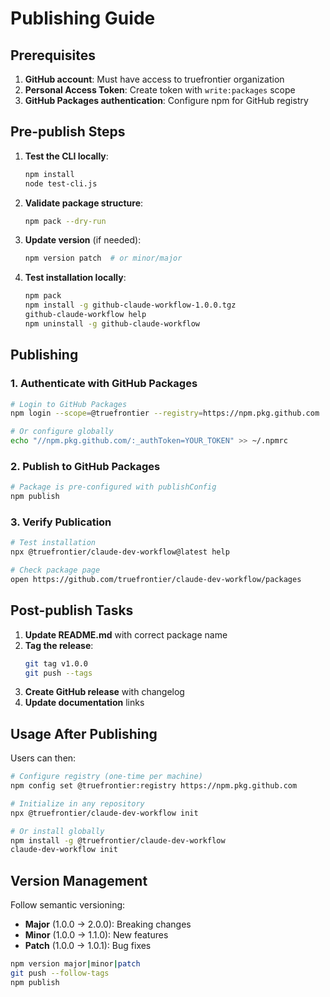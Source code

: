 # Publishing Guide

## Prerequisites

1. **GitHub account**: Must have access to truefrontier organization
2. **Personal Access Token**: Create token with `write:packages` scope
3. **GitHub Packages authentication**: Configure npm for GitHub registry

## Pre-publish Steps

1. **Test the CLI locally**:
   ```bash
   npm install
   node test-cli.js
   ```

2. **Validate package structure**:
   ```bash
   npm pack --dry-run
   ```

3. **Update version** (if needed):
   ```bash
   npm version patch  # or minor/major
   ```

4. **Test installation locally**:
   ```bash
   npm pack
   npm install -g github-claude-workflow-1.0.0.tgz
   github-claude-workflow help
   npm uninstall -g github-claude-workflow
   ```

## Publishing

### 1. Authenticate with GitHub Packages
```bash
# Login to GitHub Packages
npm login --scope=@truefrontier --registry=https://npm.pkg.github.com

# Or configure globally
echo "//npm.pkg.github.com/:_authToken=YOUR_TOKEN" >> ~/.npmrc
```

### 2. Publish to GitHub Packages  
```bash
# Package is pre-configured with publishConfig
npm publish
```

### 3. Verify Publication
```bash
# Test installation
npx @truefrontier/claude-dev-workflow@latest help

# Check package page
open https://github.com/truefrontier/claude-dev-workflow/packages
```

## Post-publish Tasks

1. **Update README.md** with correct package name
2. **Tag the release**:
   ```bash
   git tag v1.0.0
   git push --tags
   ```
3. **Create GitHub release** with changelog
4. **Update documentation** links

## Usage After Publishing

Users can then:
```bash
# Configure registry (one-time per machine)
npm config set @truefrontier:registry https://npm.pkg.github.com

# Initialize in any repository  
npx @truefrontier/claude-dev-workflow init

# Or install globally
npm install -g @truefrontier/claude-dev-workflow
claude-dev-workflow init
```

## Version Management

Follow semantic versioning:
- **Major** (1.0.0 → 2.0.0): Breaking changes
- **Minor** (1.0.0 → 1.1.0): New features
- **Patch** (1.0.0 → 1.0.1): Bug fixes

```bash
npm version major|minor|patch
git push --follow-tags
npm publish
```